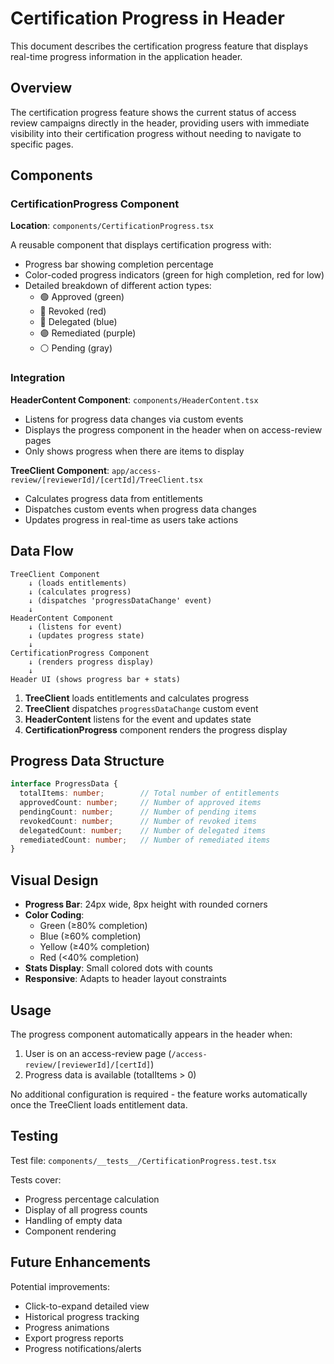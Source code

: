 # Certification Progress in Header

This document describes the certification progress feature that displays real-time progress information in the application header.

## Overview

The certification progress feature shows the current status of access review campaigns directly in the header, providing users with immediate visibility into their certification progress without needing to navigate to specific pages.

## Components

### CertificationProgress Component

**Location**: `components/CertificationProgress.tsx`

A reusable component that displays certification progress with:
- Progress bar showing completion percentage
- Color-coded progress indicators (green for high completion, red for low)
- Detailed breakdown of different action types:
  - 🟢 Approved (green)
  - 🔴 Revoked (red) 
  - 🔵 Delegated (blue)
  - 🟣 Remediated (purple)
  - ⚪ Pending (gray)

### Integration

**HeaderContent Component**: `components/HeaderContent.tsx`
- Listens for progress data changes via custom events
- Displays the progress component in the header when on access-review pages
- Only shows progress when there are items to display

**TreeClient Component**: `app/access-review/[reviewerId]/[certId]/TreeClient.tsx`
- Calculates progress data from entitlements
- Dispatches custom events when progress data changes
- Updates progress in real-time as users take actions

## Data Flow

```
TreeClient Component
    ↓ (loads entitlements)
    ↓ (calculates progress)
    ↓ (dispatches 'progressDataChange' event)
    ↓
HeaderContent Component
    ↓ (listens for event)
    ↓ (updates progress state)
    ↓
CertificationProgress Component
    ↓ (renders progress display)
    ↓
Header UI (shows progress bar + stats)
```

1. **TreeClient** loads entitlements and calculates progress
2. **TreeClient** dispatches `progressDataChange` custom event
3. **HeaderContent** listens for the event and updates state
4. **CertificationProgress** component renders the progress display

## Progress Data Structure

```typescript
interface ProgressData {
  totalItems: number;        // Total number of entitlements
  approvedCount: number;     // Number of approved items
  pendingCount: number;      // Number of pending items
  revokedCount: number;      // Number of revoked items
  delegatedCount: number;    // Number of delegated items
  remediatedCount: number;   // Number of remediated items
}
```

## Visual Design

- **Progress Bar**: 24px wide, 8px height with rounded corners
- **Color Coding**: 
  - Green (≥80% completion)
  - Blue (≥60% completion)
  - Yellow (≥40% completion)
  - Red (<40% completion)
- **Stats Display**: Small colored dots with counts
- **Responsive**: Adapts to header layout constraints

## Usage

The progress component automatically appears in the header when:
1. User is on an access-review page (`/access-review/[reviewerId]/[certId]`)
2. Progress data is available (totalItems > 0)

No additional configuration is required - the feature works automatically once the TreeClient loads entitlement data.

## Testing

Test file: `components/__tests__/CertificationProgress.test.tsx`

Tests cover:
- Progress percentage calculation
- Display of all progress counts
- Handling of empty data
- Component rendering

## Future Enhancements

Potential improvements:
- Click-to-expand detailed view
- Historical progress tracking
- Progress animations
- Export progress reports
- Progress notifications/alerts
